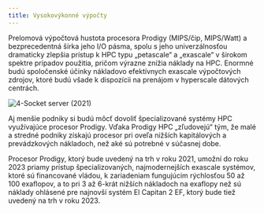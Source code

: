```yaml
---
title: Vysokovýkonné výpočty
---
```

Prelomová výpočtová hustota procesora Prodigy (MIPS/čip, MIPS/Watt) a bezprecedentná šírka jeho I/O pásma, spolu s jeho univerzálnosťou dramaticky zlepšia prístup k HPC typu „petascale“ a „exascale“ v širokom spektre prípadov použitia, pričom výrazne znížia náklady na HPC. Enormné budú spoločenské účinky nákladovo efektívnych exascale výpočtových zdrojov, ktoré budú všade k dispozícii na prenájom v hyperscale dátových centrách.

![4-Socket server (2021)](https://www.tachyum.com/assets/img/4-socket.jpg "4-Socket server (2021)")

Aj menšie podniky si budú môcť dovoliť špecializované systémy HPC využívajúce procesor Prodigy. Vďaka Prodigy HPC „zľudovejú“ tým, že malé a stredné podniky získajú procesor pri oveľa nižších kapitálových a prevádzkových nákladoch, než aké sú potrebné v súčasnej dobe.

Procesor Prodigy, ktorý bude uvedený na trh v roku 2021, umožní do roku 2023 priamy prístup špecializovaných, najmodernejších exascale systémov, ktoré sú financované vládou, k zariadeniam fungujúcim rýchlosťou 50 až 100 exaflopov, a to pri 3 až 6-krát nižších nákladoch na exaflopy než sú náklady ohlásené pre najnovší systém El Capitan 2 EF, ktorý bude tiež uvedený na trh v roku 2023.